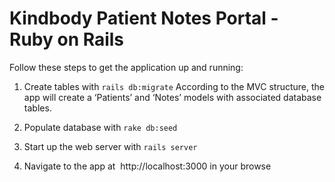 # Kindbody Patient Notes Portal - Ruby on Rails 

Follow these steps to get the
application up and running:

1. Create tables with `rails db:migrate`
According to the MVC structure, the app will create a ‘Patients’ and ‘Notes’ models with associated database tables.

2. Populate database with `rake db:seed`

3. Start up the web server with `rails server`

4. Navigate to the app at  http://localhost:3000 in your browse

